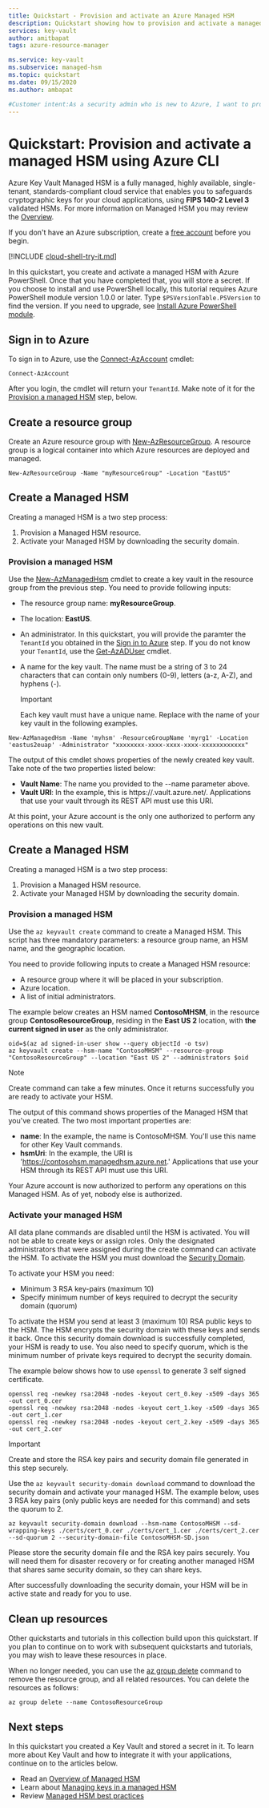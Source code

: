 ```yaml
---
title: Quickstart - Provision and activate an Azure Managed HSM
description: Quickstart showing how to provision and activate a managed HSM using Azure CLI
services: key-vault
author: amitbapat
tags: azure-resource-manager

ms.service: key-vault
ms.subservice: managed-hsm
ms.topic: quickstart
ms.date: 09/15/2020
ms.author: ambapat

#Customer intent:As a security admin who is new to Azure, I want to provision and activate a managed HSM
---
```


# Quickstart: Provision and activate a managed HSM using Azure CLI

Azure Key Vault Managed HSM is a fully managed, highly available, single-tenant, standards-compliant cloud service that enables you to safeguards cryptographic keys for your cloud applications, using **FIPS  140-2 Level 3** validated HSMs. For more information on Managed HSM you may review the [Overview](overview.md).

If you don't have an Azure subscription, create a [free account](https://azure.microsoft.com/free/?WT.mc_id=A261C142F) before you begin.

[!INCLUDE [cloud-shell-try-it.md](../../../includes/cloud-shell-try-it.md)]

In this quickstart, you create and activate a managed HSM with Azure PowerShell. Once that you have completed that, you will store a secret. If you choose to install and use PowerShell locally, this tutorial requires Azure PowerShell module version 1.0.0 or later. Type `$PSVersionTable.PSVersion` to find the version. If you need to upgrade, see [Install Azure PowerShell module](/powershell/azure/install-az-ps). 

## Sign in to Azure

To sign in to Azure, use the [Connect-AzAccount](/en-us/powershell/module/az.accounts/connect-azaccount) cmdlet:

```azurepowershell-interactive
Connect-AzAccount
```

After you login, the cmdlet will return your `TenantId`. Make note of it for the [Provision a managed HSM](#provision-a-managed-hsm) step, below.

## Create a resource group

Create an Azure resource group with [New-AzResourceGroup](/powershell/module/az.resources/new-azresourcegroup). A resource group is a logical container into which Azure resources are deployed and managed.

```azurepowershell-interactive
New-AzResourceGroup -Name "myResourceGroup" -Location "EastUS"
```

## Create a Managed HSM

Creating a managed HSM is a two step process:
1. Provision a Managed HSM resource.
1. Activate your Managed HSM by downloading the security domain.

### Provision a managed HSM

Use the [New-AzManagedHsm](/powershell/module/az.keyvault/new-azmanagedhsm) cmdlet to create a key vault in the resource group from the previous step. You need to provide following inputs:
- The resource group name: **myResourceGroup**.
- The location: **EastUS**.
- An administrator. In this quickstart, you will provide the paramter the `TenantId` you obtained in the [Sign in to Azure](#sign-in-to-azure) step.  If you do not know your `TenantId`, use the [Get-AzADUser](/powershell/module/az.resources/get-azaduser) cmdlet.  
- A name for the key vault. The name must be a string of 3 to 24 characters that can contain only numbers (0-9), letters (a-z, A-Z), and hyphens (-).

  > [!Important]
  > Each key vault must have a unique name. Replace <your-unique-keyvault-name> with the name of your key vault in the following examples.

```azurepowershell-interactive
New-AzManagedHsm -Name 'myhsm' -ResourceGroupName 'myrg1' -Location 'eastus2euap' -Administrator "xxxxxxxx-xxxx-xxxx-xxxx-xxxxxxxxxxxx"
```

The output of this cmdlet shows properties of the newly created key vault. Take note of the two properties listed below:

- **Vault Name**: The name you provided to the --name parameter above.
- **Vault URI**: In the example, this is https://<your-unique-keyvault-name>.vault.azure.net/. Applications that use your vault through its REST API must use this URI.

At this point, your Azure account is the only one authorized to perform any operations on this new vault.

## Create a Managed HSM

Creating a managed HSM is a two step process:
1. Provision a Managed HSM resource.
1. Activate your Managed HSM by downloading the security domain.

### Provision a managed HSM

Use the `az keyvault create` command to create a Managed HSM. This script has three mandatory parameters: a resource group name, an HSM name, and the geographic location.

You need to provide following inputs to create a Managed HSM resource:
- A resource group where it will be placed in your subscription.
- Azure location.
- A list of initial administrators.

The example below creates an HSM named **ContosoMHSM**, in the resource group  **ContosoResourceGroup**, residing in the **East US 2** location, with **the current signed in user** as the only administrator.

```azurecli-interactive
oid=$(az ad signed-in-user show --query objectId -o tsv)
az keyvault create --hsm-name "ContosoMHSM" --resource-group "ContosoResourceGroup" --location "East US 2" --administrators $oid
```

> [!NOTE]
> Create command can take a few minutes. Once it returns successfully you are ready to activate your HSM.

The output of this command shows properties of the Managed HSM that you've created. The two most important properties are:

* **name**: In the example, the name is ContosoMHSM. You'll use this name for other Key Vault commands.
* **hsmUri**: In the example, the URI is 'https://contosohsm.managedhsm.azure.net.' Applications that use your HSM through its REST API must use this URI.

Your Azure account is now authorized to perform any operations on this Managed HSM. As of yet, nobody else is authorized.

### Activate your managed HSM

All data plane commands are disabled until the HSM  is activated. You will not be able to create keys or assign roles. Only the designated administrators that were assigned during the create command can activate the HSM. To activate the HSM you must download the [Security Domain](security-domain.md).

To activate your HSM you need:
- Minimum 3 RSA key-pairs (maximum 10)
- Specify minimum number of keys required to decrypt the security domain (quorum)

To activate the HSM you send at least 3 (maximum 10) RSA public keys to the HSM. The HSM encrypts the security domain with these keys and sends it back. Once this security domain download is successfully completed, your HSM is ready to use. You also need to specify quorum, which is the minimum number of private keys required to decrypt the security domain.

The example below shows how to use  `openssl` to generate 3 self signed certificate.

```azurecli-interactive
openssl req -newkey rsa:2048 -nodes -keyout cert_0.key -x509 -days 365 -out cert_0.cer
openssl req -newkey rsa:2048 -nodes -keyout cert_1.key -x509 -days 365 -out cert_1.cer
openssl req -newkey rsa:2048 -nodes -keyout cert_2.key -x509 -days 365 -out cert_2.cer
```

> [!IMPORTANT]
> Create and store the RSA key pairs and security domain file generated in this step securely.

Use the `az keyvault security-domain download` command to download the security domain and activate your managed HSM. The example below, uses 3 RSA key pairs (only public keys are needed for this command) and sets the quorum to 2.

```azurecli-interactive
az keyvault security-domain download --hsm-name ContosoMHSM --sd-wrapping-keys ./certs/cert_0.cer ./certs/cert_1.cer ./certs/cert_2.cer --sd-quorum 2 --security-domain-file ContosoMHSM-SD.json
```

Please store the security domain file and the RSA key pairs securely. You will need them for disaster recovery or for creating another managed HSM that shares same security domain, so they can share keys.

After successfully downloading the security domain, your HSM will be in active state and ready for you to use.

## Clean up resources

Other quickstarts and tutorials in this collection build upon this quickstart. If you plan to continue on to work with subsequent quickstarts and tutorials, you may wish to leave these resources in place.

When no longer needed, you can use the [az group delete](/cli/azure/group) command to remove the resource group, and all related resources. You can delete the resources as follows:

```azurecli-interactive
az group delete --name ContosoResourceGroup
```

## Next steps

In this quickstart you created a Key Vault and stored a secret in it. To learn more about Key Vault and how to integrate it with your applications, continue on to the articles below.

- Read an [Overview of Managed HSM](overview.md)
- Learn about [Managing keys in a managed HSM](key-management.md)
- Review [Managed HSM best practices](best-practices.md)
